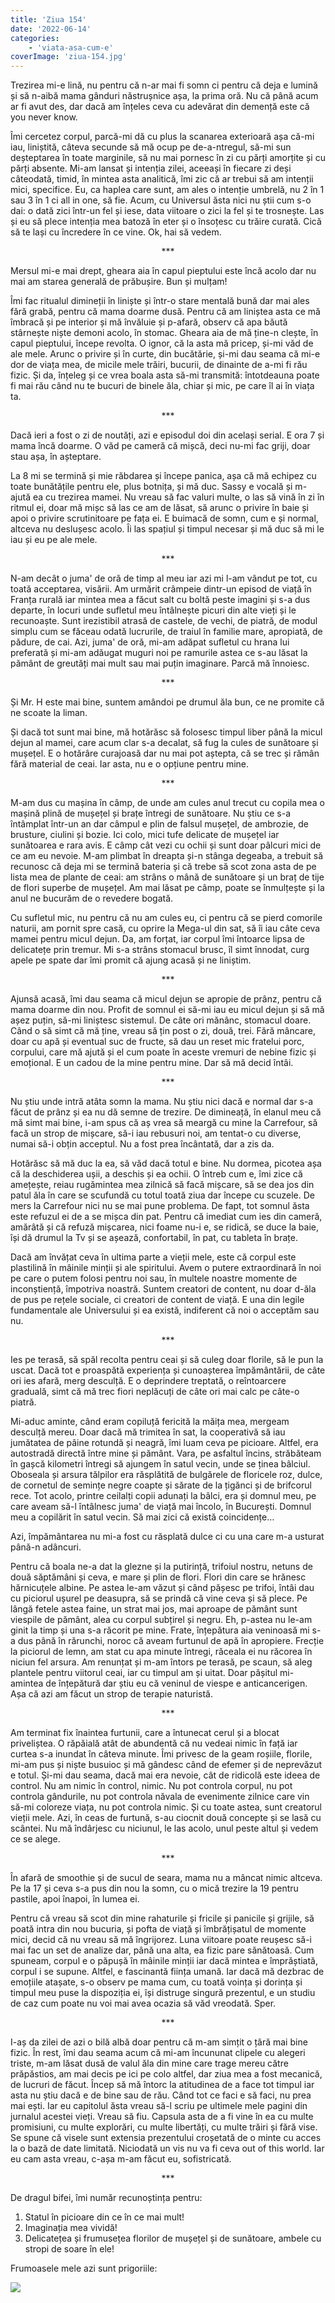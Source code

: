```yaml
---
title: 'Ziua 154'
date: '2022-06-14'
categories:
    - 'viata-asa-cum-e'
coverImage: 'ziua-154.jpg'
---
```


Trezirea mi-e lină, nu pentru că n-ar mai fi somn ci pentru că deja e lumină și să n-aibă mama gânduri năstrușnice așa, la prima oră. Nu că până acum ar fi avut des, dar dacă am înțeles ceva cu adevărat din demență este că you never know.

Îmi cercetez corpul, parcă-mi dă cu plus la scanarea exterioară așa că-mi iau, liniștită, câteva secunde să mă ocup pe de-a-ntregul, să-mi sun deșteptarea în toate marginile, să nu mai pornesc în zi cu părți amorțite și cu părți absente. Mi-am lansat și intenția zilei, aceeași în fiecare zi deși câteodată, timid, în mintea asta analitică, îmi zic că ar trebui să am intenții mici, specifice. Eu, ca haplea care sunt, am ales o intenție umbrelă, nu 2 în 1 sau 3 în 1 ci all in one, să fie. Acum, cu Universul ăsta nici nu știi cum s-o dai: o dată zici într-un fel și iese, data viitoare o zici la fel și te trosnește. Las și eu să plece intenția mea batoză în eter și o însoțesc cu trăire curată. Cică să te lași cu încredere în ce vine. Ok, hai să vedem.

<p style="text-align: center;">***</p>

Mersul mi-e mai drept, gheara aia în capul pieptului este încă acolo dar nu mai am starea generală de prăbușire. Bun și mulțam!

Îmi fac ritualul dimineții în liniște și într-o stare mentală bună dar mai ales fără grabă, pentru că mama doarme dusă. Pentru că am liniștea asta ce mă îmbracă și pe interior și mă învăluie și p-afară, observ că apa băută stârnește niște demoni acolo, în stomac. Gheara aia de mă ține-n clește, în capul pieptului, începe revolta. O ignor, că la asta mă pricep, și-mi văd de ale mele. Arunc o privire și în curte, din bucătărie, și-mi dau seama că mi-e dor de viața mea, de micile mele trăiri, bucurii, de dinainte de a-mi fi rău fizic. Și da, înțeleg și ce vrea boala asta să-mi transmită: întotdeauna poate fi mai rău când nu te bucuri de binele ăla, chiar și mic, pe care îl ai în viața ta.

<p style="text-align: center;">***</p>

Dacă ieri a fost o zi de noutăți, azi e episodul doi din același serial. E ora 7 și mama încă doarme. O văd pe cameră că mișcă, deci nu-mi fac griji, doar stau așa, în așteptare.

La 8 mi se termină și mie răbdarea și începe panica, așa că mă echipez cu toate bunătățile pentru ele, plus botnița, și mă duc. Sassy e vocală și m-ajută ea cu trezirea mamei. Nu vreau să fac valuri multe, o las să vină în zi în ritmul ei, doar mă mișc să las ce am de lăsat, să arunc o privire în baie și apoi o privire scrutinitoare pe fața ei. E buimacă de somn, cum e și normal, altceva nu deslușesc acolo. Îi las spațiul și timpul necesar și mă duc să mi le iau și eu pe ale mele.

<p style="text-align: center;">***</p>

N-am decât o juma' de oră de timp al meu iar azi mi l-am vândut pe tot, cu toată acceptarea, visării. Am urmărit crâmpeie dintr-un episod de viață în Franța rurală iar mintea mea a făcut salt cu boltă peste imagini și s-a dus departe, în locuri unde sufletul meu întâlnește picuri din alte vieți și le recunoaște. Sunt irezistibil atrasă de castele, de vechi, de piatră, de modul simplu cum se făceau odată lucrurile, de traiul în familie mare, apropiată, de pădure, de cai. Azi, juma' de oră, mi-am adăpat sufletul cu hrana lui preferată și mi-am adăugat muguri noi pe ramurile astea ce s-au lăsat la pământ de greutăți mai mult sau mai puțin imaginare. Parcă mă înnoiesc.

<p style="text-align: center;">***</p>

Și Mr. H este mai bine, suntem amândoi pe drumul ăla bun, ce ne promite că ne scoate la liman.

Și dacă tot sunt mai bine, mă hotărăsc să folosesc timpul liber până la micul dejun al mamei, care acum clar s-a decalat, să fug la cules de sunătoare și mușețel. E o hotărâre curajoasă dar nu mai pot aștepta, că se trec și rămân fără material de ceai. Iar asta, nu e o opțiune pentru mine.

<p style="text-align: center;">***</p>

M-am dus cu mașina în câmp, de unde am cules anul trecut cu copila mea o mașină plină de mușețel și brațe întregi de sunătoare. Nu știu ce s-a întâmplat într-un an dar câmpul e plin de falsul mușețel, de ambrozie, de brusture, ciulini și bozie. Ici colo, mici tufe delicate de mușețel iar sunătoarea e rara avis. E câmp cât vezi cu ochii și sunt doar pâlcuri mici de ce am eu nevoie. M-am plimbat în dreapta și-n stânga degeaba, a trebuit să recunosc că deja mi se termină bateria și că trebe să scot zona asta de pe lista mea de plante de ceai: am strâns o mână de sunătoare și un braț de tije de flori superbe de mușețel. Am mai lăsat pe câmp, poate se înmulțește și la anul ne bucurăm de o revedere bogată.

Cu sufletul mic, nu pentru că nu am cules eu, ci pentru că se pierd comorile naturii, am pornit spre casă, cu oprire la Mega-ul din sat, să îi iau câte ceva mamei pentru micul dejun. Da, am forțat, iar corpul îmi întoarce lipsa de delicatețe prin tremur. Mi s-a strâns stomacul brusc, îl simt înnodat, curg apele pe spate dar îmi promit că ajung acasă și ne liniștim.

<p style="text-align: center;">***</p>

Ajunsă acasă, îmi dau seama că micul dejun se apropie de prânz, pentru că mama doarme din nou. Profit de somnul ei să-mi iau eu micul dejun și să mă așez puțin, să-mi liniștesc sistemul. De câte ori mănânc, stomacul doare. Când o să simt că mă ține, vreau să țin post o zi, două, trei. Fără mâncare, doar cu apă și eventual suc de fructe, să dau un reset mic fratelui porc, corpului, care mă ajută și el cum poate în aceste vremuri de nebine fizic și emoțional. E un cadou de la mine pentru mine. Dar să mă decid întâi.

<p style="text-align: center;">***</p>

Nu știu unde intră atâta somn la mama. Nu știu nici dacă e normal dar s-a făcut de prânz și ea nu dă semne de trezire. De dimineață, în elanul meu că mă simt mai bine, i-am spus că aș vrea să meargă cu mine la Carrefour, să facă un strop de mișcare, să-i iau rebusuri noi, am tentat-o cu diverse, numai să-i obțin acceptul. Nu a fost prea încântată, dar a zis da.

Hotărăsc să mă duc la ea, să văd dacă totul e bine. Nu dormea, picotea așa că la deschiderea ușii, a deschis și ea ochii. O întreb cum e, îmi zice că amețește, reiau rugămintea mea zilnică să facă mișcare, să se dea jos din patul ăla în care se scufundă cu totul toată ziua dar începe cu scuzele. De mers la Carrefour nici nu se mai pune problema. De fapt, tot somnul ăsta este refuzul ei de a se mișca din pat. Pentru că imediat cum ies din cameră, amărâtă și că refuză mișcarea, nici foame nu-i e, se ridică, se duce la baie, își dă drumul la Tv și se așează, confortabil, în pat, cu tableta în brațe.

Dacă am învățat ceva în ultima parte a vieții mele, este că corpul este plastilină în mâinile minții și ale spiritului. Avem o putere extraordinară în noi pe care o putem folosi pentru noi sau, în multele noastre momente de inconștiență, împotriva noastră. Suntem creatori de content, nu doar d-ăla de pus pe rețele sociale, ci creatori de content de viață. E una din legile fundamentale ale Universului și ea există, indiferent că noi o acceptăm sau nu.

<p style="text-align: center;">***</p>

Ies pe terasă, să spăl recolta pentru ceai și să culeg doar florile, să le pun la uscat. Dacă tot e proaspătă experiența și cunoașterea împământării, de câte ori ies afară, merg desculță. E o deprindere treptată, o reîntoarcere graduală, simt că mă trec fiori neplăcuți de câte ori mai calc pe câte-o piatră.

Mi-aduc aminte, când eram copiluță fericită la măița mea, mergeam desculță mereu. Doar dacă mă trimitea în sat, la cooperativă să iau jumătatea de pâine rotundă și neagră, îmi luam ceva pe picioare. Altfel, era autostradă directă între mine și pământ. Vara, pe asfaltul încins, străbăteam în gașcă kilometri întregi să ajungem în satul vecin, unde se ținea bâlciul. Oboseala și arsura tălpilor era răsplătită de bulgărele de floricele roz, dulce, de cornetul de semințe negre coapte și sărate de la țigănci și de brifcorul rece. Tot acolo, printre ceilalți copii adunați la bâlci, era și domnul meu, pe care aveam să-l întâlnesc juma' de viață mai încolo, în București. Domnul meu a copilărit în satul vecin. Să mai zici că există coincidențe…

Azi, împământarea nu mi-a fost cu răsplată dulce ci cu una care m-a usturat până-n adâncuri.

Pentru că boala ne-a dat la glezne și la putirință, trifoiul nostru, netuns de două săptămâni și ceva, e mare și plin de flori. Flori din care se hrănesc hărnicuțele albine. Pe astea le-am văzut și când pășesc pe trifoi, întâi dau cu piciorul ușurel pe deasupra, să se prindă că vine ceva și să plece. Pe lângă fetele astea faine, un strat mai jos, mai aproape de pământ sunt viespile de pământ, alea cu corpul subțirel și negru. Eh, p-astea nu le-am ginit la timp și una s-a răcorit pe mine. Frate, înțepătura aia veninoasă mi s-a dus până în rărunchi, noroc că aveam furtunul de apă în apropiere. Frecție la piciorul de lemn, am stat cu apa minute întregi, răceala ei nu răcorea în niciun fel arsura. Am renunțat și m-am întors pe terasă, pe scaun, să aleg plantele pentru viitorul ceai, iar cu timpul am și uitat. Doar pășitul mi-amintea de înțepătură dar știu eu că veninul de viespe e anticancerigen. Așa că azi am făcut un strop de terapie naturistă.

<p style="text-align: center;">***</p>

Am terminat fix înaintea furtunii, care a întunecat cerul și a blocat priveliștea. O răpăială atât de abundentă că nu vedeai nimic în față iar curtea s-a inundat în câteva minute. Îmi privesc de la geam roșiile, florile, mi-am pus și niște busuioc și mă gândesc când de efemer și de neprevăzut e totul. Și-mi dau seama, dacă mai era nevoie, cât de ridicolă este ideea de control. Nu am nimic în control, nimic. Nu pot controla corpul, nu pot controla gândurile, nu pot controla năvala de evenimente zilnice care vin să-mi coloreze viața, nu pot controla nimic. Și cu toate astea, sunt creatorul vieții mele. Azi, în ceas de furtună, s-au ciocnit două concepte și se lasă cu scântei. Nu mă îndârjesc cu niciunul, le las acolo, unul peste altul și vedem ce se alege.

<p style="text-align: center;">***</p>

În afară de smoothie și de sucul de seara, mama nu a mâncat nimic altceva. Pe la 17 și ceva s-a pus din nou la somn, cu o mică trezire la 19 pentru pastile, apoi înapoi, în lumea ei.

Pentru că vreau să scot din mine rahaturile și fricile și panicile și grijile, să poată intra din nou bucuria, și pofta de viață și îmbrățișatul de momente mici, decid că nu vreau să mă îngrijorez. Luna viitoare poate reușesc să-i mai fac un set de analize dar, până una alta, ea fizic pare sănătoasă. Cum spuneam, corpul e o păpușă în mâinile minții iar dacă mintea e împrăștiată, corpul i se supune. Altfel, e fascinantă ființa umană. Iar dacă mă dezbrac de emoțiile atașate, s-o observ pe mama cum, cu toată voința și dorința și timpul meu puse la dispoziția ei, își distruge singură prezentul, e un studiu de caz cum poate nu voi mai avea ocazia să văd vreodată. Sper.

<p style="text-align: center;">***</p>

I-aș da zilei de azi o bilă albă doar pentru că m-am simțit o țâră mai bine fizic. În rest, îmi dau seama acum că mi-am încununat clipele cu alegeri triste, m-am lăsat dusă de valul ăla din mine care trage mereu către prăpăstios, am mai decis pe ici pe colo altfel, dar ziua mea a fost mecanică, de lucruri de făcut. Încep să mă întorc la atitudinea de a face tot timpul iar asta nu știu dacă e de bine sau de rău. Când tot ce faci e să faci, nu prea mai ești. Iar eu capitolul ăsta vreau să-l scriu pe ultimele mele pagini din jurnalul acestei vieți. Vreau să fiu. Capsula asta de a fi vine în ea cu multe promisiuni, cu multe explorări, cu multe libertăți, cu multe trăiri și fără vise. Se spune că visele sunt extensia prezentului croșetată de o minte cu acces la o bază de date limitată. Niciodată un vis nu va fi ceva out of this world. Iar eu cam asta vreau, c-așa m-am făcut eu, sofistricată.

<p style="text-align: center;">***</p>

De dragul bifei, îmi număr recunoștința pentru:

1. Statul în picioare din ce în ce mai mult!
2. Imaginația mea vividă!
3. Delicatețea și frumusețea florilor de mușețel și de sunătoare, ambele cu stropi de soare în ele!

Frumoasele mele azi sunt prigoriile:

![](images/prigorii.jpeg)

